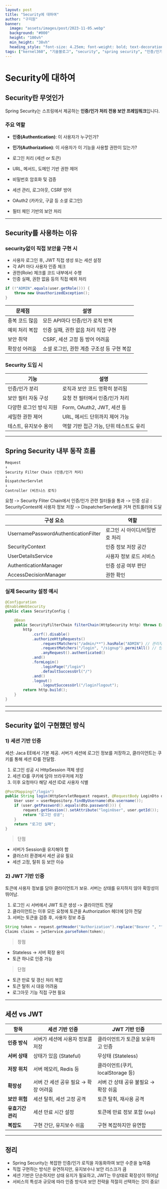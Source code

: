 ```yaml
---
layout: post  
title: "Security에 대하여"
author: "구지원"
banner:
  image: "assets/images/post/2023-11-05.webp"
  background: "#000"
  height: "100vh"
  min_height: "38vh"
  heading_style: "font-size: 4.25em; font-weight: bold; text-decoration: underline"
tags: ["kernel360", "기술블로그", "security", "spring security", "인증/인가", "세션/토큰"]
---
```

# Security에 대하여

## Security란 무엇인가
Spring Security는 스프링에서 제공하는 **인증/인가 처리 전용 보안 프레임워크**입니다.

### 주요 역할
- **인증(Authentication)**: 이 사용자가 누구인가?
- **인가(Authorization)**: 이 사용자가 이 기능을 사용할 권한이 있는가?


- 로그인 처리 (세션 or 토큰)
- URL, 메서드, 도메인 기반 권한 제어
- 비밀번호 암호화 및 검증
- 세션 관리, 로그아웃, CSRF 방어
- OAuth2 (카카오, 구글 등 소셜 로그인)
- 필터 체인 기반의 보안 처리

---

## Security를 사용하는 이유

### security없이 직접 보안을 구현 시

- 사용자 로그인 후, JWT 직접 생성 또는 세션 설정
- 각 API 마다 사용자 인증 체크
- 권한(Role) 체크를 코드 내부에서 수행
- 인증 실패, 권한 없음 등의 직접 예외 처리

```java
if (!"ADMIN".equals(user.getRole())) {
    throw new UnauthorizedException();
}
```

| 문제점      | 설명                        |
|----------|---------------------------|
| 중복 코드 많음 | 모든 API마다 인증/인가 로직 반복      |
| 예외 처리 복잡 | 인증 실패, 권한 없음 처리 직접 구현     |
| 보안 취약    | CSRF, 세션 고정 등 방어 어려움      |
| 확장성 어려움  | 소셜 로그인, 권한 계층 구조성 등 구현 복잡 |

### Security 도입 시

| 기능 | 설명 |
|------|------|
| 인증/인가 분리 | 로직과 보안 코드 명확히 분리됨 |
| 보안 필터 자동 구성 | 요청 전 필터에서 인증/인가 처리 |
| 다양한 로그인 방식 지원 | Form, OAuth2, JWT, 세션 등 |
| 세밀한 권한 제어 | URL, 메서드 단위까지 제어 가능 |
| 테스트, 유지보수 용이 | 역할 기반 접근 가능, 단위 테스트도 유리 |

---

## Spring Security 내부 동작 흐름

  ``` text
Request
  ↓
Security Filter Chain (인증/인가 처리)
  ↓
DispatcherServlet
  ↓
Controller (비즈니스 로직)
```

요청 -> Security Fliter Chain에서 인증/인가 관련 칠터들을 통과
-> 인증 성공 : SecurityContest에 사용자 정보 저장 -> DispatcherServlet을 거쳐 컨트롤러에 도달

| 구성 요소         | 역할           |
|---------------|--------------|
| UsernamePasswordAuthenticationFilter      | 	로그인 시 아이디/비밀번호 처리 |
| SecurityContext   | 인증 정보 저장 공간  |
| UserDetailsService | 사용자 정보 로드 서비스 |
| AuthenticationManager     | 	인증 성공 여부 판단 |
| AccessDecisionManager  | 권한 확인        |

### 실제 Security 설정 예시
```java
@Configuration
@EnableWebSecurity
public class SecurityConfig {

    @Bean
    public SecurityFilterChain filterChain(HttpSecurity http) throws Exception {
        http
            .csrf().disable()
            .authorizeHttpRequests()
                .requestMatchers("/admin/**").hasRole("ADMIN") // 관리자 전용 URL 설정
                .requestMatchers("/login", "/signup").permitAll() // 인증 없이 접근 허용
                .anyRequest().authenticated()
            .and()
            .formLogin()
                .loginPage("/login")
                .defaultSuccessUrl("/")
            .and()
            .logout()
                .logoutSuccessUrl("/login?logout");
        return http.build();
    }
}
```
---

---

## Security 없이 구현했던 방식
### 1) 세션 기반 인증
세션: Jaca EE에서 기본 제공. 서버가 세션에 로그인 정보를 저장하고, 클라이언트는 쿠키를 통해 세션 ID를 전달함.
1. 로그인 성공 시 HttpSession 객체 생성
2. 세션 ID를 쿠키에 담아 브라우저에 저장
3. 이후 요청마다 해당 세션 ID로 사용자 식별

```java
@PostMapping("/login")
public String login(HttpServletRequest request, @RequestBody LoginDto dto) {
    User user = userRepository.findByUsername(dto.username());
    if (user.getPassword().equals(dto.password())) {
        request.getSession().setAttribute("loginUser", user.getId());
        return "로그인 성공";
    }
    return "로그인 실패";
}
```
> 단점
- 서버가 Session을 유지해야 함
- 클러스터 환경에서 세션 공유 필요
- 세션 고정, 탈취 등 보안 이슈

### 2) JWT 기반 인증
토큰에 사용자 정보를 담아 클라이언트가 보유. 서버는 상태를 유지하지 않아 확장성이 뛰어남.
1. 로그인 시 서버에서 JWT 토큰 생성 -> 클라이언트 전달
2. 클라이언트는 이후 모든 요청에 토큰을 Authorization 헤더에 담아 전달
3. 서버는 토큰을 검증 후, 사용자 정보 추출

```java
String token = request.getHeader("Authorization").replace("Bearer ", "");
Claims claims = jwtService.parseToken(token);
```
> 장점
- Stateless -> 서버 확장 용이
- 토큰 하나로 인증 가능

> 단점
- 토큰 만료 및 갱신 처리 복잡
- 토큰 탈취 시 대응 어려움
- 로그아웃 기능 직접 구현 필요

---


## 세션 vs JWT

| 항목 | 세션 기반 인증 | JWT 기반 인증 |
|------|----------------|----------------|
| **인증 방식** | 서버가 세션에 사용자 정보를 저장 | 클라이언트가 토큰을 보유하고 인증 |
| **서버 상태** | 상태가 있음 (Stateful) | 무상태 (Stateless) |
| **저장 위치** | 서버 메모리, Redis 등 | 클라이언트(쿠키, localStorage 등) |
| **확장성** | 서버 간 세션 공유 필요 → 확장 어려움 | 서버 간 상태 공유 불필요 → 확장 쉬움 |
| **보안 위험** | 세션 탈취, 세션 고정 공격 | 토큰 탈취, 재사용 공격 |
| **유효기간 관리** | 세션 만료 시간 설정 | 토큰에 만료 정보 포함 (`exp`) |
| **복잡도** | 구현 간단, 유지보수 쉬움 | 구현 복잡하지만 유연함 |

---

## 정리

- Spring Security는 복잡한 인증/인가 로직을 자동화하여 보안 수준을 높여줌
- 직접 구현하는 방식은 유연하지만, 유지보수나 보안 리스크가 큼
- 세션 기반은 단순하지만 상태 유지가 필요하고, JWT는 무상태로 확장성이 뛰어남
- 서비스의 특성과 규모에 따라 인증 방식과 보안 전략을 적절히 선택하는 것이 중요!
